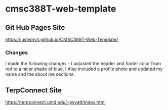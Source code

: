 # cmsc388T-web-template

## Git Hub Pages Site
https://justwhyit.github.io/CMSC389T-Web-Template/

### Changes
I made the following changes - I adjusted the header and footer color from red to a nicer shade of blue.
I Also included a profile photo and updated my name and the about me sections.

## TerpConnect Site

https://terpconnect.umd.edu/~jwyatt/index.html
